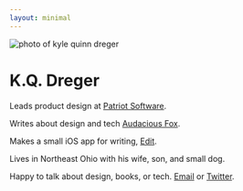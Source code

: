 ```yaml
---
layout: minimal
---
```


<p>
<img src="https://audaciousfox.net/kq.jpg" alt="photo of kyle quinn
      dreger" />

  </p>

<h1>K.Q. Dreger</h1>


<p>Leads product design at <a href="https://patriotsoftware.com/">Patriot Software</a>.</p>
<p>Writes about design and tech <a href="https://audaciousfox.net/">Audacious Fox</a>.</p>
<p>Makes a small iOS app for writing, <a href="https://audaciousfox.net/projects/edit">Edit</a>.</p>
<p>Lives in Northeast Ohio with his wife, son, and small dog.</p>


<p>Happy to talk about design, books, or tech. <a href="https://audaciousfox.net/masthead">Email</a> or <a href="https://twitter.com/dreger">Twitter</a>.</p>

 
  